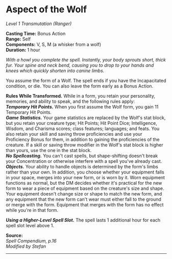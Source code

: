 # Aspect of the Wolf
*Level 1 Transmutation (Ranger)*

**Casting Time:** Bonus Action  
**Range:** Self  
**Components:** V, S, M (a whisker from a wolf)  
**Duration:** 1 hour

*With a howl you complete the spell. Instantly, your body sprouts short, thick fur. Your spine and neck bend, causing you to drop to your hands and knees which quickly shorten into canine limbs.*

You assume the form of a Wolf. The spell ends if you have the Incapacitated condition, or die. You can also leave the form early as a Bonus Action.  

**Rules While Transformed.** While in a form, you retain your personality, memories, and ability to speak, and the following rules apply:  
***Temporary Hit Points.*** When you first assume the Wolf form, you gain 11 Temporary Hit Points.  
***Game Statistics.*** Your game statistics are replaced by the Wolf's stat block, but you retain your creature type; Hit Points; Hit Point Dice; Intelligence, Wisdom, and Charisma scores; class features; languages; and feats. You also retain your skill and saving throw proficiencies and use your Proficiency Bonus for them, in addition to gaining the proficiencies of the creature. If a skill or saving throw modifier in the Wolf's stat block is higher than yours, use the one in the stat block.  
***No Spellcasting.*** You can't cast spells, but shape-shifting doesn't break your Concentration or otherwise interfere with a spell you've already cast.  
***Objects.*** Your ability to handle objects is determined by the form's limbs rather than your own. In addition, you choose whether your equipment falls in your space, merges into your new form, or is worn by it. Worn equipment functions as normal, but the DM decides whether it's practical for the new form to wear a piece of equipment based on the creature's size and shape. Your equipment doesn't change size or shape to match the new form, and any equipment that the new form can't wear must either fall to the ground or merge with the form. Equipment that merges with the form has no effect while you're in that form.

***Using a Higher-Level Spell Slot.*** The spell lasts 1 additional hour for each spell slot level above 1.

**Source:**  
*Spell Compendium, p.16*  
*Modified by Stefan*  


---